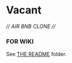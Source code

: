 # Vacant
*// AIR BNB CLONE //*
### FOR WIKI




See [THE README][README] folder.


[README]: ./README/ToC.md
